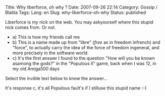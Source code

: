 Title: Why liberforce, oh why ?
Date: 2007-09-26 22:14
Category: Gossip / Blabla
Tags:
Lang: en
Slug: why-liberforce-oh-why
Status: published

<div class="\"contenuArticle\"">

Liberforce is my nick on the web. You may askyourself where this stupid nick comes from. Or not.
-   a\) This is how my friends call me
-   b\) This is a name made up from "libre" (*free* as in freedom infrench) and "force", to actually carry the idea of the force of freedom ingeneral, and more precisely in the software world.
-   c\) It's the first answer I found to the question "How will you be known asamong the gods?" in the "Populous II" game, back when I was 12, in my old Amiga500 days

Select the invible text below to know the answer...

<div class="\"hitencart\"">

It's response c, it's all Populous fault's if I stilluse this stupid name :-)

</div>

</div>
